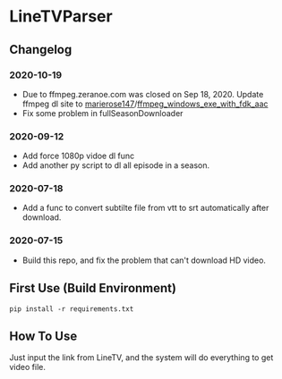 # LineTVParser
## Changelog
### 2020-10-19
* Due to ffmpeg.zeranoe.com was closed on Sep 18, 2020.
  Update ffmpeg dl site to [marierose147](https://github.com/marierose147)/[ffmpeg_windows_exe_with_fdk_aac](https://github.com/marierose147/ffmpeg_windows_exe_with_fdk_aac)
* Fix some problem in fullSeasonDownloader
### 2020-09-12
* Add force 1080p vidoe dl func
* Add another py script to dl all episode in a season.
### 2020-07-18
* Add a func to convert subtilte file from vtt to srt automatically after download.
### 2020-07-15
* Build this repo, and fix the problem that can't download HD video.

## First Use (Build Environment)
`pip install -r requirements.txt`
## How To Use
Just input the link from LineTV, and the system will do everything to get video file.
